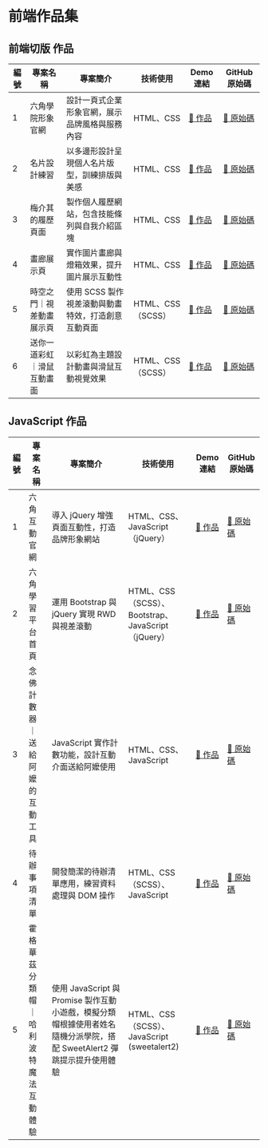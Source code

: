 # 前端作品集

## 前端切版 作品
| 編號 | 專案名稱 | 專案簡介 | 技術使用 | Demo 連結 | GitHub 原始碼 |
|------|-----------|--------------------------------------------------|-------------------------------------------|------------------|-------------------|
| 1 | 六角學院形象官網 | 設計一頁式企業形象官網，展示品牌風格與服務內容 | HTML、CSS | [🔗 作品](https://williamhsieh615.github.io/Front-end/Project1-1/index.html) | [🔗 原始碼](https://github.com/WilliamHsieh615/Front-end/tree/main/Project1-1) |
| 2 | 名片設計練習 | 以多邊形設計呈現個人名片版型，訓練排版與美感 | HTML、CSS | [🔗 作品](https://williamhsieh615.github.io/Front-end/Project1-2/index.html) | [🔗 原始碼](https://github.com/WilliamHsieh615/Front-end/tree/main/Project1-2) |
| 3 | 梅介其的履歷頁面 | 製作個人履歷網站，包含技能條列與自我介紹區塊 | HTML、CSS | [🔗 作品](https://williamhsieh615.github.io/Front-end/Project1-3/index.html) | [🔗 原始碼](https://github.com/WilliamHsieh615/Front-end/tree/main/Project1-3) |
| 4 | 畫廊展示頁 | 實作圖片畫廊與燈箱效果，提升圖片展示互動性 | HTML、CSS | [🔗 作品](https://williamhsieh615.github.io/Front-end/Project1-4/index.html) | [🔗 原始碼](https://github.com/WilliamHsieh615/Front-end/tree/main/Project1-4) |
| 5 | 時空之門｜視差動畫展示頁 | 使用 SCSS 製作視差滾動與動畫特效，打造創意互動頁面 | HTML、CSS（SCSS） | [🔗 作品](https://williamhsieh615.github.io/Front-end/Project1-5/index.html) | [🔗 原始碼](https://github.com/WilliamHsieh615/Front-end/tree/main/Project1-5) |
| 6 | 送你一道彩虹｜滑鼠互動畫面 | 以彩虹為主題設計動畫與滑鼠互動視覺效果 | HTML、CSS（SCSS） | [🔗 作品](https://williamhsieh615.github.io/Front-end/Project1-6/index.html) | [🔗 原始碼](https://github.com/WilliamHsieh615/Front-end/tree/main/Project1-6) |

## JavaScript 作品
| 編號 | 專案名稱 | 專案簡介 | 技術使用 | Demo 連結 | GitHub 原始碼 |
|------|-----------|--------------------------------------------------|-------------------------------------------|------------------|-------------------|
| 1 | 六角互動官網 | 導入 jQuery 增強頁面互動性，打造品牌形象網站 | HTML、CSS、JavaScript（jQuery） | [🔗 作品](https://williamhsieh615.github.io/Front-end/Project2-1/index.html) | [🔗 原始碼](https://github.com/WilliamHsieh615/Front-end/tree/main/Project2-1) |
| 2 | 六角學習平台首頁 | 運用 Bootstrap 與 jQuery 實現 RWD 與視差滾動 | HTML、CSS（SCSS）、Bootstrap、JavaScript（jQuery） | [🔗 作品](https://williamhsieh615.github.io/Front-end/Project2-2/index.html) | [🔗 原始碼](https://github.com/WilliamHsieh615/Front-end/tree/main/Project2-2) |
| 3 | 念佛計數器｜送給阿嬤的互動工具 | JavaScript 實作計數功能，設計互動介面送給阿嬤使用 | HTML、CSS、JavaScript | [🔗 作品](https://williamhsieh615.github.io/Front-end/Project2-3/index.html) | [🔗 原始碼](https://github.com/WilliamHsieh615/Front-end/tree/main/Project2-3) |
| 4 | 待辦事項清單 | 開發簡潔的待辦清單應用，練習資料處理與 DOM 操作 | HTML、CSS（SCSS）、JavaScript | [🔗 作品](https://williamhsieh615.github.io/Front-end/Project2-4/index.html) | [🔗 原始碼](https://github.com/WilliamHsieh615/Front-end/tree/main/Project2-4) |
| 5 | 霍格華茲分類帽｜哈利波特魔法互動體驗 | 使用 JavaScript 與 Promise 製作互動小遊戲，模擬分類帽根據使用者姓名隨機分派學院，搭配 SweetAlert2 彈跳提示提升使用體驗 | HTML、CSS（SCSS）、JavaScript (sweetalert2) | [🔗 作品](https://williamhsieh615.github.io/Front-end/Project2-5/index.html) | [🔗 原始碼](https://github.com/WilliamHsieh615/Front-end/tree/main/Project2-5) |






